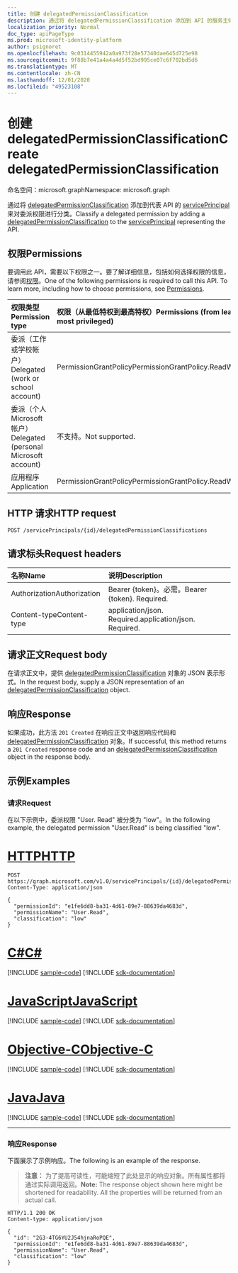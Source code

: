 ```yaml
---
title: 创建 delegatedPermissionClassification
description: 通过将 delegatedPermissionClassification 添加到 API 的服务主体来对权限进行分类。
localization_priority: Normal
doc_type: apiPageType
ms.prod: microsoft-identity-platform
author: psignoret
ms.openlocfilehash: 9c0314455942a0a973f28e57340dae645d725e98
ms.sourcegitcommit: 9f88b7e41a4a4a4d5f52bd995ce07c6f702bd5d6
ms.translationtype: MT
ms.contentlocale: zh-CN
ms.lasthandoff: 12/01/2020
ms.locfileid: "49523108"
---
```

# <a name="create-delegatedpermissionclassification"></a><span data-ttu-id="9ac30-103">创建 delegatedPermissionClassification</span><span class="sxs-lookup"><span data-stu-id="9ac30-103">Create delegatedPermissionClassification</span></span>

<span data-ttu-id="9ac30-104">命名空间：microsoft.graph</span><span class="sxs-lookup"><span data-stu-id="9ac30-104">Namespace: microsoft.graph</span></span>

<span data-ttu-id="9ac30-105">通过将 [delegatedPermissionClassification](../resources/delegatedpermissionclassification.md) 添加到代表 API 的 [servicePrincipal](../resources/servicePrincipal.md) 来对委派权限进行分类。</span><span class="sxs-lookup"><span data-stu-id="9ac30-105">Classify a delegated permission by adding a [delegatedPermissionClassification](../resources/delegatedpermissionclassification.md) to the [servicePrincipal](../resources/servicePrincipal.md) representing the API.</span></span>

## <a name="permissions"></a><span data-ttu-id="9ac30-106">权限</span><span class="sxs-lookup"><span data-stu-id="9ac30-106">Permissions</span></span>

<span data-ttu-id="9ac30-p101">要调用此 API，需要以下权限之一。要了解详细信息，包括如何选择权限的信息，请参阅[权限](/graph/permissions-reference)。</span><span class="sxs-lookup"><span data-stu-id="9ac30-p101">One of the following permissions is required to call this API. To learn more, including how to choose permissions, see [Permissions](/graph/permissions-reference).</span></span>

|<span data-ttu-id="9ac30-109">权限类型</span><span class="sxs-lookup"><span data-stu-id="9ac30-109">Permission type</span></span>      | <span data-ttu-id="9ac30-110">权限（从最低特权到最高特权）</span><span class="sxs-lookup"><span data-stu-id="9ac30-110">Permissions (from least to most privileged)</span></span>              |
|:--------------------|:---------------------------------------------------------|
|<span data-ttu-id="9ac30-111">委派（工作或学校帐户）</span><span class="sxs-lookup"><span data-stu-id="9ac30-111">Delegated (work or school account)</span></span> | <span data-ttu-id="9ac30-112">PermissionGrantPolicy</span><span class="sxs-lookup"><span data-stu-id="9ac30-112">PermissionGrantPolicy.ReadWrite.All</span></span> |
|<span data-ttu-id="9ac30-113">委派（个人 Microsoft 帐户）</span><span class="sxs-lookup"><span data-stu-id="9ac30-113">Delegated (personal Microsoft account)</span></span> | <span data-ttu-id="9ac30-114">不支持。</span><span class="sxs-lookup"><span data-stu-id="9ac30-114">Not supported.</span></span>    |
|<span data-ttu-id="9ac30-115">应用程序</span><span class="sxs-lookup"><span data-stu-id="9ac30-115">Application</span></span> | <span data-ttu-id="9ac30-116">PermissionGrantPolicy</span><span class="sxs-lookup"><span data-stu-id="9ac30-116">PermissionGrantPolicy.ReadWrite.All</span></span> |

## <a name="http-request"></a><span data-ttu-id="9ac30-117">HTTP 请求</span><span class="sxs-lookup"><span data-stu-id="9ac30-117">HTTP request</span></span>

<!-- { "blockType": "ignored" } -->
```http
POST /servicePrincipals/{id}/delegatedPermissionClassifications
```

## <a name="request-headers"></a><span data-ttu-id="9ac30-118">请求标头</span><span class="sxs-lookup"><span data-stu-id="9ac30-118">Request headers</span></span>

| <span data-ttu-id="9ac30-119">名称</span><span class="sxs-lookup"><span data-stu-id="9ac30-119">Name</span></span>       | <span data-ttu-id="9ac30-120">说明</span><span class="sxs-lookup"><span data-stu-id="9ac30-120">Description</span></span>|
|:-----------|:----------|
| <span data-ttu-id="9ac30-121">Authorization</span><span class="sxs-lookup"><span data-stu-id="9ac30-121">Authorization</span></span> | <span data-ttu-id="9ac30-p102">Bearer {token}。必需。</span><span class="sxs-lookup"><span data-stu-id="9ac30-p102">Bearer {token}. Required.</span></span>  |
| <span data-ttu-id="9ac30-124">Content-type</span><span class="sxs-lookup"><span data-stu-id="9ac30-124">Content-type</span></span> | <span data-ttu-id="9ac30-p103">application/json. Required.</span><span class="sxs-lookup"><span data-stu-id="9ac30-p103">application/json. Required.</span></span> |

## <a name="request-body"></a><span data-ttu-id="9ac30-127">请求正文</span><span class="sxs-lookup"><span data-stu-id="9ac30-127">Request body</span></span>

<span data-ttu-id="9ac30-128">在请求正文中，提供 [delegatedPermissionClassification](../resources/delegatedpermissionclassification.md) 对象的 JSON 表示形式。</span><span class="sxs-lookup"><span data-stu-id="9ac30-128">In the request body, supply a JSON representation of an [delegatedPermissionClassification](../resources/delegatedpermissionclassification.md) object.</span></span>

## <a name="response"></a><span data-ttu-id="9ac30-129">响应</span><span class="sxs-lookup"><span data-stu-id="9ac30-129">Response</span></span>

<span data-ttu-id="9ac30-130">如果成功，此方法 `201 Created` 在响应正文中返回响应代码和 [delegatedPermissionClassification](../resources/delegatedpermissionclassification.md) 对象。</span><span class="sxs-lookup"><span data-stu-id="9ac30-130">If successful, this method returns a `201 Created` response code and an [delegatedPermissionClassification](../resources/delegatedpermissionclassification.md) object in the response body.</span></span>

## <a name="examples"></a><span data-ttu-id="9ac30-131">示例</span><span class="sxs-lookup"><span data-stu-id="9ac30-131">Examples</span></span>

### <a name="request"></a><span data-ttu-id="9ac30-132">请求</span><span class="sxs-lookup"><span data-stu-id="9ac30-132">Request</span></span>

<span data-ttu-id="9ac30-133">在以下示例中，委派权限 "User. Read" 被分类为 "low"。</span><span class="sxs-lookup"><span data-stu-id="9ac30-133">In the following example, the delegated permission "User.Read" is being classified "low".</span></span>


# <a name="http"></a>[<span data-ttu-id="9ac30-134">HTTP</span><span class="sxs-lookup"><span data-stu-id="9ac30-134">HTTP</span></span>](#tab/http)
<!-- {
  "blockType": "request",
  "name": "serviceprincipal_create_delegatedpermissionclassification"
}-->

```http
POST https://graph.microsoft.com/v1.0/servicePrincipals/{id}/delegatedPermissionClassifications
Content-Type: application/json

{
  "permissionId": "e1fe6dd8-ba31-4d61-89e7-88639da4683d",
  "permissionName": "User.Read",
  "classification": "low"
}
```
# <a name="c"></a>[<span data-ttu-id="9ac30-135">C#</span><span class="sxs-lookup"><span data-stu-id="9ac30-135">C#</span></span>](#tab/csharp)
[!INCLUDE [sample-code](../includes/snippets/csharp/serviceprincipal-create-delegatedpermissionclassification-csharp-snippets.md)]
[!INCLUDE [sdk-documentation](../includes/snippets/snippets-sdk-documentation-link.md)]

# <a name="javascript"></a>[<span data-ttu-id="9ac30-136">JavaScript</span><span class="sxs-lookup"><span data-stu-id="9ac30-136">JavaScript</span></span>](#tab/javascript)
[!INCLUDE [sample-code](../includes/snippets/javascript/serviceprincipal-create-delegatedpermissionclassification-javascript-snippets.md)]
[!INCLUDE [sdk-documentation](../includes/snippets/snippets-sdk-documentation-link.md)]

# <a name="objective-c"></a>[<span data-ttu-id="9ac30-137">Objective-C</span><span class="sxs-lookup"><span data-stu-id="9ac30-137">Objective-C</span></span>](#tab/objc)
[!INCLUDE [sample-code](../includes/snippets/objc/serviceprincipal-create-delegatedpermissionclassification-objc-snippets.md)]
[!INCLUDE [sdk-documentation](../includes/snippets/snippets-sdk-documentation-link.md)]

# <a name="java"></a>[<span data-ttu-id="9ac30-138">Java</span><span class="sxs-lookup"><span data-stu-id="9ac30-138">Java</span></span>](#tab/java)
[!INCLUDE [sample-code](../includes/snippets/java/serviceprincipal-create-delegatedpermissionclassification-java-snippets.md)]
[!INCLUDE [sdk-documentation](../includes/snippets/snippets-sdk-documentation-link.md)]

---


### <a name="response"></a><span data-ttu-id="9ac30-139">响应</span><span class="sxs-lookup"><span data-stu-id="9ac30-139">Response</span></span>

<span data-ttu-id="9ac30-140">下面展示了示例响应。</span><span class="sxs-lookup"><span data-stu-id="9ac30-140">The following is an example of the response.</span></span>

> <span data-ttu-id="9ac30-p104">**注意：** 为了提高可读性，可能缩短了此处显示的响应对象。所有属性都将通过实际调用返回。</span><span class="sxs-lookup"><span data-stu-id="9ac30-p104">**Note:** The response object shown here might be shortened for readability. All the properties will be returned from an actual call.</span></span>

<!-- {
  "blockType": "response",
  "@odata.type": "microsoft.graph.delegatedPermissionClassification"
} -->

```http
HTTP/1.1 200 OK
Content-type: application/json

{
  "id": "2G3-4TG6YU2J54hjnaRoPQE",
  "permissionId": "e1fe6dd8-ba31-4d61-89e7-88639da4683d",
  "permissionName": "User.Read",
  "classification": "low"
}
```

